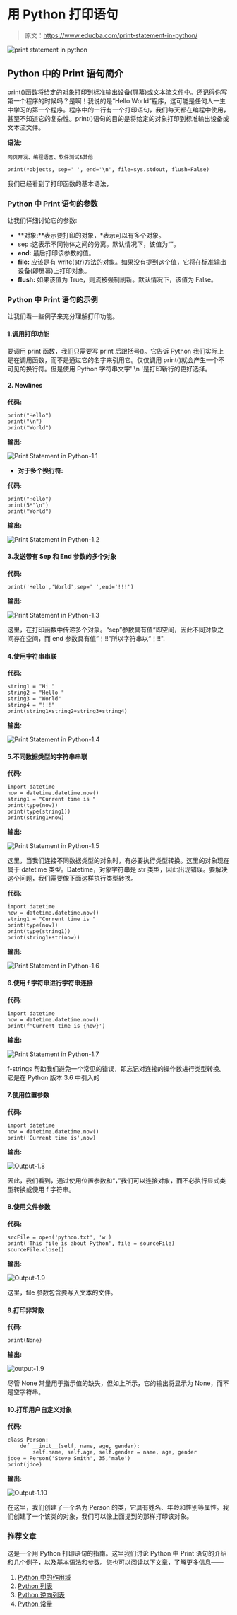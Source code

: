# 用 Python 打印语句

> 原文：<https://www.educba.com/print-statement-in-python/>

![print statement in python](img/196223589856d57bbadba1240c6ad954.png)



## Python 中的 Print 语句简介

print()函数将给定的对象打印到标准输出设备(屏幕)或文本流文件中。还记得你写第一个程序的时候吗？是啊！我说的是“Hello World”程序，这可能是任何人一生中学习的第一个程序。程序中的一行有一个打印语句，我们每天都在编程中使用，甚至不知道它的复杂性。print()语句的目的是将给定的对象打印到标准输出设备或文本流文件。

**语法:**

<small>网页开发、编程语言、软件测试&其他</small>

```
print(*objects, sep=' ', end='\n', file=sys.stdout, flush=False)
```

我们已经看到了打印函数的基本语法，

### Python 中 Print 语句的参数

让我们详细讨论它的参数:

*   **对象:**表示要打印的对象，*表示可以有多个对象。
*   sep :这表示不同物体之间的分离。默认情况下，该值为“”。
*   **end:** 最后打印该参数的值。
*   **file:** 应该是有 write(str)方法的对象。如果没有提到这个值，它将在标准输出设备(即屏幕)上打印对象。
*   **flush:** 如果该值为 True，则流被强制刷新。默认情况下，该值为 False。

### Python 中 Print 语句的示例

让我们看一些例子来充分理解打印功能。

#### 1.调用打印功能

要调用 print 函数，我们只需要写 print 后跟括号()。它告诉 Python 我们实际上是在调用函数，而不是通过它的名字来引用它。仅仅调用 print()就会产生一个不可见的换行符。但是使用 Python 字符串文字' \n '是打印新行的更好选择。

#### 2\. Newlines

**代码:**

```
print("Hello")
print("\n")
print("World")
```

**输出:**

![Print Statement in Python-1.1](img/10c2f58251a3659fbad2a2b4269bb9ef.png)



*   **对于多个换行符:**

**代码:**

```
print("Hello")
print(5*"\n")
print("World")
```

**输出:**

![Print Statement in Python-1.2](img/617b6cb690c878dc15b135fcd5833db9.png)



#### 3.发送带有 Sep 和 End 参数的多个对象

**代码:**

```
print('Hello','World',sep=' ',end='!!!')
```

**输出:**

![Print Statement in Python-1.3](img/b1ca7d71e521a8b9d32c78fae4c34401.png)



这里，在打印函数中传递多个对象。“sep”参数具有值“即空间，因此不同对象之间存在空间，而 end 参数具有值”！!!"所以字符串以“！!!".

#### 4.使用字符串串联

**代码:**

```
string1 = "Hi "
string2 = "Hello "
string3 = "World"
string4 = "!!!"
print(string1+string2+string3+string4)
```

**输出:**

![Print Statement in Python-1.4](img/00a422b73cbb9024c462db30877fcd7f.png)



#### 5.不同数据类型的字符串串联

**代码:**

```
import datetime
now = datetime.datetime.now()
string1 = "Current time is "
print(type(now))
print(type(string1))
print(string1+now)
```

**输出:**

![Print Statement in Python-1.5](img/8183e80e3516346ecb7d1bbbd0853d08.png)



这里，当我们连接不同数据类型的对象时，有必要执行类型转换。这里的对象现在属于 datetime 类型。Datetime，对象字符串是 str 类型，因此出现错误。要解决这个问题，我们需要像下面这样执行类型转换。

**代码:**

```
import datetime
now = datetime.datetime.now()
string1 = "Current time is "
print(type(now))
print(type(string1))
print(string1+str(now))
```

**输出:**

![Print Statement in Python-1.6](img/204fa4fb08e651647d2446baa178c993.png)



#### 6.使用 f 字符串进行字符串连接

**代码:**

```
import datetime
now = datetime.datetime.now()
print(f'Current time is {now}')
```

**输出:**

![Print Statement in Python-1.7](img/8e08f3b4632ab4128ee538da7504be5a.png)



f-strings 帮助我们避免一个常见的错误，即忘记对连接的操作数进行类型转换。它是在 Python 版本 3.6 中引入的

#### 7.使用位置参数

**代码:**

```
import datetime
now = datetime.datetime.now()
print('Current time is',now)
```

**输出:**

![Output-1.8](img/5c5e95f8be3172ced796ab926556dcf9.png)



因此，我们看到，通过使用位置参数和“，”我们可以连接对象，而不必执行显式类型转换或使用 f 字符串。

#### 8.使用文件参数

**代码:**

```
srcFile = open('python.txt', 'w')
print('This file is about Python', file = sourceFile)
sourceFile.close()
```

**输出:**

![Output-1.9](img/fe6ec212471fb0c3ef15eab9c6a2c01b.png)



这里，file 参数包含要写入文本的文件。

#### 9.打印非常数

**代码:**

```
print(None)
```

**输出:**

![output-1.9](img/514452cf31dfc6eb72eb72eb9aff85f7.png)



尽管 None 常量用于指示值的缺失，但如上所示，它的输出将显示为 None，而不是空字符串。

#### 10.打印用户自定义对象

**代码:**

```
class Person:
    def __init__(self, name, age, gender):
        self.name, self.age, self.gender = name, age, gender
jdoe = Person('Steve Smith', 35,'male')
print(jdoe)
```

**输出:**

![Output-1.10](img/509b7e5aad13e35b83560486b35628ba.png)



在这里，我们创建了一个名为 Person 的类，它具有姓名、年龄和性别等属性。我们创建了一个该类的对象，我们可以像上面提到的那样打印该对象。

### 推荐文章

这是一个用 Python 打印语句的指南。这里我们讨论 Python 中 Print 语句的介绍和几个例子，以及基本语法和参数。您也可以阅读以下文章，了解更多信息——

1.  [Python 中的作用域](https://www.educba.com/scope-in-python/)
2.  [Python 列表](https://www.educba.com/python-list/)
3.  [Python 逆向列表](https://www.educba.com/python-reverse-list/)
4.  [Python 常量](https://www.educba.com/python-constants/)





